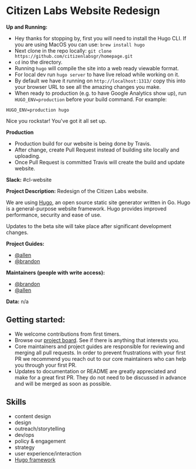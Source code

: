 
# Citizen Labs Website Redesign

**Up and Running:**
* Hey thanks for stopping by, first you will need to install the Hugo CLI. If you are using MacOS you can use: `brew install hugo`
* Next clone in the repo locally: `git clone https://github.com/citizenlabsgr/homepage.git`
* `cd` ino the directory.
* Running `hugo` will compile the site into a web ready viewable format.
* For local dev run `hugo server` to have live reload while working on it.
* By default we have it running on `http://localhost:1313/` copy this into your browser URL to see all the amazing changes you make.
* When ready to production (e.g. to have Google Analytics show up), run `HUGO_ENV=production` before your build command. For example:
```
HUGO_ENV=production hugo
```
Nice you rockstar! You've got it all set up.

**Production**
* Production build for our website is being done by Travis.
* After change, create Pull Request instead of building site locally and uploading.
* Once Pull Request is committed Travis will create the build and update website.

**Slack:** #cl-website

**Project Description:**
Redesign of the Citizen Labs website.

We are using [Hugo](https://themes.gohugo.io/), an open source static site generator written in Go. Hugo is a general-purpose website framework. Hugo provides improved performance, security and ease of use.

Updates to the beta site will take place after significant development changes.

**Project Guides:**  
* [@allen](https://citizenlabs.slack.com/messages/@allen/)
* [@brandon](https://citizenlabs.slack.com/messages/@brandon/)

**Maintainers (people with write access):**
* [@brandon](https://citizenlabs.slack.com/messages/@brandon/)
* [@allen](https://citizenlabs.slack.com/messages/@allen/)

**Data:** n/a

## Getting started:
* We welcome contributions from first timers.
* Browse our [project board](https://github.com/citizenlabsgr/testsite/projects/1). See if there is anything that interests you.
* Core maintainers and project guides are responsible for reviewing and merging all pull requests. In order to prevent frustrations with your first PR we recommend you reach out to our core maintainers who can help you through your first PR.
* Updates to documentation or README are greatly appreciated and make for a great first PR. They do not need to be discussed in advance and will be merged as soon as possible.

## Skills
* content design
* design
* outreach/storytelling
* dev/ops
* policy & engagement
* strategy
* user experience/interaction
* [Hugo framework](https://themes.gohugo.io/)
